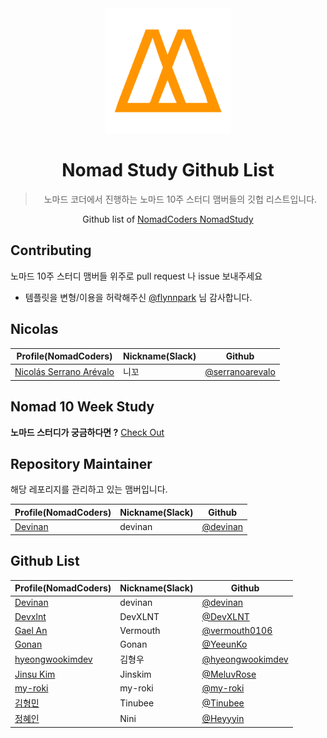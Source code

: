 <div align="center">
    <a href="https://nomadcoders.co/" alt="NomadCoders">
      <img src="images/NomadCoders.png" width="200" height="200"/>  
    </a>

# Nomad Study Github List
> 노마드 코더에서 진행하는 노마드 10주 스터디 맴버들의 깃헙 리스트입니다.

Github list of [NomadCoders NomadStudy](https://nomadcoders.co/)

</div>

## Contributing

노마드 10주 스터디 맴버들 위주로 pull request 나 issue 보내주세요
- 템플릿을 변형/이용을 허락해주신 [@flynnpark](https://github.com/flynnpark) 님 감사합니다.

## Nicolas

| Profile(NomadCoders)                                                   | Nickname(Slack) | Github                                               |
| ---------------------------------------------------------------------- | --------------- | ---------------------------------------------------- |
| [Nicolás Serrano Arévalo](https://nomadcoders.co/users/serranoarevalo) | 니꼬            | [@serranoarevalo](https://github.com/serranoarevalo) |

## Nomad 10 Week Study

**노마드 스터디가 궁금하다면 ?** [Check Out](https://nomadcoders.co/nomad-study)


## Repository Maintainer

해당 레포리지를 관리하고 있는 맴버입니다.

| Profile(NomadCoders)                                 | Nickname(Slack) | Github                                     |
| ---------------------------------------------------- | --------------- | ------------------------------------------ |
| [Devinan](https://nomadcoders.co/users/devinan.hr)      | devinan           | [@devinan](https://github.com/devinan) |

## Github List


| Profile(NomadCoders)                                        | Nickname(Slack)  | Github                                                       |
| ----------------------------------------------------------- | ---------------- | ------------------------------------------------------------ |
| [Devinan](https://nomadcoders.co/users/devinan.hr)                 | devinan           | [@devinan](https://github.com/devinan)               |
| [Devxlnt](https://nomadcoders.co/users/devxlnt)                    | DevXLNT       | [@DevXLNT](https://github.com/DevXLNT)                   |
| [Gael An](https://nomadcoders.co/users/vermouth)                        | Vermouth          | [@vermouth0106](https://github.com/vermouth0106) |         
| [Gonan](https://nomadcoders.co/users/gonan)                            | Gonan      | [@YeeunKo](https://github.com/YeeunKo)        |
| [hyeongwookimdev](https://nomadcoders.co/users/hyeongwookim.dev)   | 김형우          | [@hyeongwookimdev](https://github.com/hyeongwookimdev)   |
| [Jinsu Kim](https://nomadcoders.co/users/jinskim)                       | Jinskim           | [@MeluvRose](https://github.com/MeluvRose)        |
| [my-roki](https://nomadcoders.co/users/myroki)                     | my-roki       | [@my-roki](https://github.com/my-roki)                   |
| [김형민](https://nomadcoders.co/users/rlagud2005)                       | Tinubee           | [@Tinubee](https://github.com/Tinubee)        |
| [정혜인](https://nomadcoders.co/users/hijung1024)                        | Nini          | [@Heyyyin](https://github.com/Heyyyin)                   |
